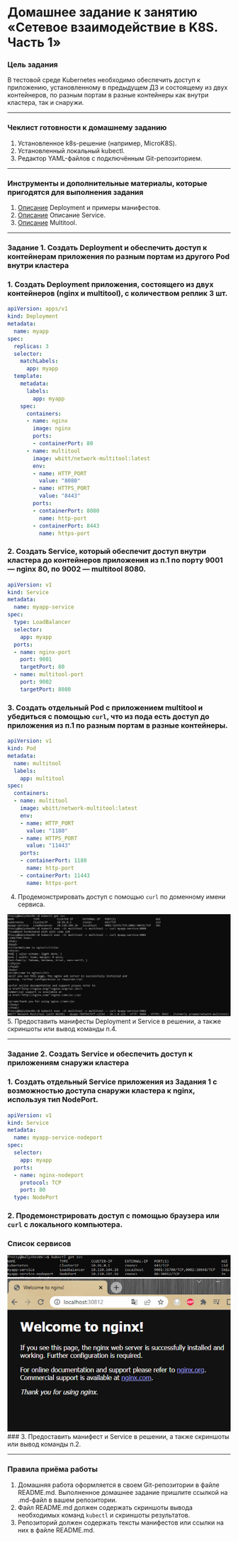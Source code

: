 # Домашнее задание к занятию «Сетевое взаимодействие в K8S. Часть 1»

### Цель задания

В тестовой среде Kubernetes необходимо обеспечить доступ к приложению, установленному в предыдущем ДЗ и состоящему из двух контейнеров, по разным портам в разные контейнеры как внутри кластера, так и снаружи.

------

### Чеклист готовности к домашнему заданию

1. Установленное k8s-решение (например, MicroK8S).
2. Установленный локальный kubectl.
3. Редактор YAML-файлов с подключённым Git-репозиторием.

------

### Инструменты и дополнительные материалы, которые пригодятся для выполнения задания

1. [Описание](https://kubernetes.io/docs/concepts/workloads/controllers/deployment/) Deployment и примеры манифестов.
2. [Описание](https://kubernetes.io/docs/concepts/services-networking/service/) Описание Service.
3. [Описание](https://github.com/wbitt/Network-MultiTool) Multitool.

------

### Задание 1. Создать Deployment и обеспечить доступ к контейнерам приложения по разным портам из другого Pod внутри кластера

### 1. Создать Deployment приложения, состоящего из двух контейнеров (nginx и multitool), с количеством реплик 3 шт.
```yml
apiVersion: apps/v1
kind: Deployment
metadata:
  name: myapp
spec:
  replicas: 3
  selector:
    matchLabels:
      app: myapp
  template:
    metadata:
      labels: 
        app: myapp
    spec:
      containers: 
      - name: nginx
        image: nginx
        ports:
        - containerPort: 80
      - name: multitool
        image: wbitt/network-multitool:latest
        env:
        - name: HTTP_PORT
          value: "8080"
        - name: HTTPS_PORT
          value: "8443"
        ports:
        - containerPort: 8080
          name: http-port
        - containerPort: 8443
          name: https-port
```
### 2. Создать Service, который обеспечит доступ внутри кластера до контейнеров приложения из п.1 по порту 9001 — nginx 80, по 9002 — multitool 8080.
```yml
apiVersion: v1
kind: Service
metadata:
  name: myapp-service
spec:
  type: LoadBalancer
  selector:
    app: myapp
  ports:
  - name: nginx-port
    port: 9001
    targetPort: 80
  - name: multitool-port
    port: 9002
    targetPort: 8080
```
### 3. Создать отдельный Pod с приложением multitool и убедиться с помощью `curl`, что из пода есть доступ до приложения из п.1 по разным портам в разные контейнеры.
```yml
apiVersion: v1
kind: Pod
metadata:
  name: multitool
  labels:
    app: multitool 
spec:
  containers:
  - name: multitool
    image: wbitt/network-multitool:latest
    env:
    - name: HTTP_PORT
      value: "1180"
    - name: HTTPS_PORT
      value: "11443"
    ports:
    - containerPort: 1180
      name: http-port
    - containerPort: 11443
      name: https-port
```
4. Продемонстрировать доступ с помощью `curl` по доменному имени сервиса.
<img src="./images/1.png">
5. Предоставить манифесты Deployment и Service в решении, а также скриншоты или вывод команды п.4.

------

### Задание 2. Создать Service и обеспечить доступ к приложениям снаружи кластера

### 1. Создать отдельный Service приложения из Задания 1 с возможностью доступа снаружи кластера к nginx, используя тип NodePort.
```yml
apiVersion: v1
kind: Service
metadata:
  name: myapp-service-nodeport
spec:
  selector:
    app: myapp
  ports:
  - name: nginx-nodeport
    protocol: TCP
    port: 80
  type: NodePort
```
### 2. Продемонстрировать доступ с помощью браузера или `curl` с локального компьютера.
### Список сервисов
<img src="./images/2.png">
<img src="./images/3.png">
### 3. Предоставить манифест и Service в решении, а также скриншоты или вывод команды п.2.

------

### Правила приёма работы

1. Домашняя работа оформляется в своем Git-репозитории в файле README.md. Выполненное домашнее задание пришлите ссылкой на .md-файл в вашем репозитории.
2. Файл README.md должен содержать скриншоты вывода необходимых команд `kubectl` и скриншоты результатов.
3. Репозиторий должен содержать тексты манифестов или ссылки на них в файле README.md.

